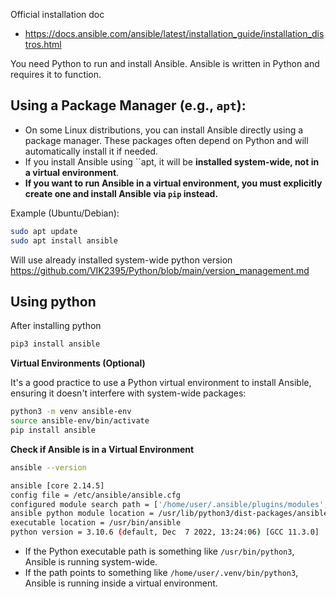 Official installation doc
- https://docs.ansible.com/ansible/latest/installation_guide/installation_distros.html

You need Python to run and install Ansible. Ansible is written in Python and requires it to function.

## Using a Package Manager (e.g., `apt`):
   - On some Linux distributions, you can install Ansible directly using a package manager. These packages often depend on Python and will automatically install it if needed.
   - If you install Ansible using ``apt, it will be **installed system-wide, not in a virtual environment**.
   - **If you want to run Ansible in a virtual environment, you must explicitly create one and install Ansible via `pip` instead.**

   Example (Ubuntu/Debian):
   ```bash
   sudo apt update
   sudo apt install ansible
   ```

   Will use already installed system-wide python version https://github.com/VIK2395/Python/blob/main/version_management.md

## Using python

After installing python

```bash
pip3 install ansible
```

**Virtual Environments (Optional)**

It's a good practice to use a Python virtual environment to install Ansible, ensuring it doesn't interfere with system-wide packages:
```bash
python3 -m venv ansible-env
source ansible-env/bin/activate
pip install ansible
```

**Check if Ansible is in a Virtual Environment**
```bash
ansible --version
```
```bash
ansible [core 2.14.5]
config file = /etc/ansible/ansible.cfg
configured module search path = ['/home/user/.ansible/plugins/modules', '/usr/share/ansible/plugins/modules']
ansible python module location = /usr/lib/python3/dist-packages/ansible
executable location = /usr/bin/ansible
python version = 3.10.6 (default, Dec  7 2022, 13:24:06) [GCC 11.3.0]
```

 - If the Python executable path is something like `/usr/bin/python3`, Ansible is running system-wide.
 - If the path points to something like `/home/user/.venv/bin/python3`, Ansible is running inside a virtual environment.
